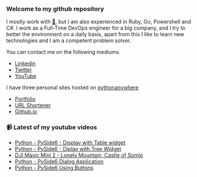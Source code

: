 ### Welcome to my github repository

I mostly work with [:snake:](https://www.python.org/), but I am also experienced in Ruby, Go, Powershell and C#. I work as a Full-Time DevOps engineer for a big company, and I try to better the environment on a daily basis, apart from this I like to learn new technologies and I am a competent problem solver.

You can contact me on the following mediums.
- [Linkedin](https://www.linkedin.com/in/r3ap3rpy)
- [Twitter](https://twitter.com/r3ap3rpy)
- [YouTube](https://www.youtube.com/channel/UC1qkMXH8d2I9DDAtBSeEHqg)

I have three personal sites hosted on [pythonanywhere](https://www.pythonanywhere.com/)
- [Portfolio](http://r3ap3rpy.pythonanywhere.com/)
- [URL Shortener](http://shortenpy.pythonanywhere.com/)
- [Github.io](https://r3ap3rpy.github.io/)

### :video_camera: Latest of my youtube videos
<!-- YOUTUBE:START -->
- [Python - PySide6 - Display with Table widget](https://www.youtube.com/watch?v=Abrzn9oLQKA)
- [Python  - PySide6 - Diplay with Tree Widget](https://www.youtube.com/watch?v=GEJ0c2i3vJ0)
- [DJI Mavic Mini 2 - Lonely Mountain, Castle of Somló](https://www.youtube.com/watch?v=lOorn1EzfAY)
- [Python - PySide6 Dialog Application](https://www.youtube.com/watch?v=eY__Gh9j5yw)
- [Python - PySide6 Using Buttons](https://www.youtube.com/watch?v=3WV4LEdkol4)
<!-- YOUTUBE:END -->

